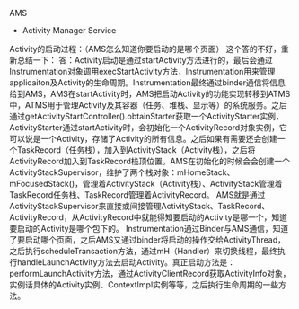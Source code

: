 AMS

- Activity Manager Service







Activity的启动过程：（AMS怎么知道你要启动的是哪个页面）
 这个答的不好，重新总结一下：
 答：Activity启动是通过startActivity方法进行的，最后会通过Instrumentation对象调用execStartActivity方法，Instrumentation用来管理applicaiton及Activity的生命周期。Instrumentation最终通过binder通信将信息给到AMS，AMS在startActivity时，AMS把启动Activity的功能实现转移到ATMS中，ATMS用于管理Activity及其容器（任务、堆栈、显示等）的系统服务。之后通过getActivityStartController().obtainStarter获取一个ActivityStarter实例，ActivityStarter通过startActivity时，会初始化一个ActivityRecord对象实例，它可以说是一个Activity，存储了Activity的所有信息。之后如果有需要还会创建一个TaskRecord（任务栈），加入到ActivityStack（Activity栈），之后将ActivityRecord加入到TaskRecord栈顶位置。AMS在初始化的时候会会创建一个ActivityStackSupervisor，维护了两个栈对象：mHomeStack、mFocusedStack()，管理着ActivityStack（Activity栈）、ActivityStack管理着TaskRecord任务栈、TaskRecord管理着ActivityRecord。
 AMS就是通过ActivityStackSupervisor来直接或间接管理ActivityStack、TaskRecord、ActivityRecord，从ActivityRecord中就能得知要启动的Activity是哪一个，知道要启动的Activity是哪个包下的。
 Instrumentation通过Binder与AMS通信，知道了要启动哪个页面，之后AMS又通过binder将启动的操作交给ActivityThread，之后执行scheduleTransaction方法，通过mH（Handler）来切换线程，最终执行handleLaunchActivity方法去启动Activity。真正启动方法是：performLaunchActivity方法，通过ActivityClientRecord获取ActivityInfo对象，实例话具体的Activity实例、ContextImpl实例等等，之后执行生命周期的一些方法。



 